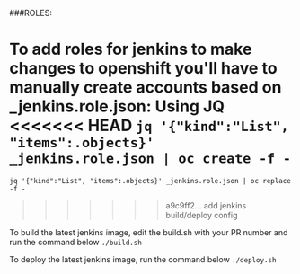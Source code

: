 ###ROLES:

To add roles for jenkins to make changes to openshift you'll have to manually create accounts based on \_jenkins.role.json:
Using JQ
<<<<<<< HEAD
`jq '{"kind":"List", "items":.objects}' _jenkins.role.json | oc create -f -`
=======
`jq '{"kind":"List", "items":.objects}' _jenkins.role.json | oc replace -f -`
>>>>>>> a9c9ff2... add jenkins build/deploy config

To build the latest jenkins image, edit the build.sh with your PR number and run the command below
`./build.sh`

To deploy the latest jenkins image, run the command below
`./deploy.sh`
